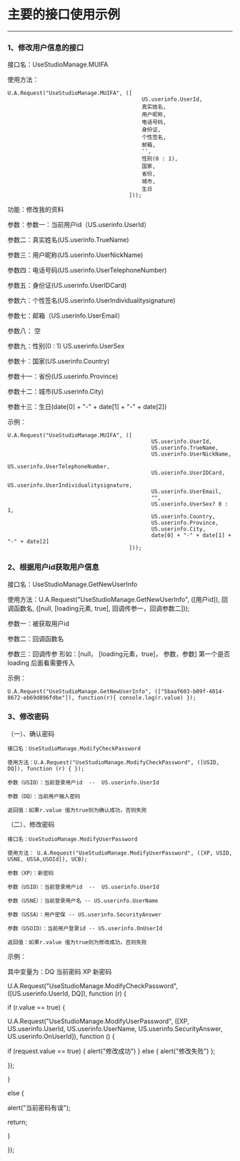 # 主要的接口使用示例

---

### 1、修改用户信息的接口

接口名：UseStudioManage.MUIFA

使用方法：

```
U.A.Request("UseStudioManage.MUIFA", ([
                                          US.userinfo.UserId, 
                                          真实姓名, 
                                          用户昵称, 
                                          电话号码, 
                                          身份证, 
                                          个性签名, 
                                          邮箱, 
                                          '', 
                                          性别(0 : 1), 
                                          国家, 
                                          省份, 
                                          城市, 
                                          生日
                                      ]));
```

功能：修改我的资料

参数：参数一：当前用户id（US.userinfo.UserId）

参数二：真实姓名\(US.userinfo.TrueName\)

参数三：用户昵称\(US.userinfo.UserNickName\)

参数四：电话号码\(US.userinfo.UserTelephoneNumber\)

参数五：身份证\(US.userinfo.UserIDCard\)

参数六：个性签名\(US.userinfo.UserIndividualitysignature\)

参数七：邮箱（US.userinfo.UserEmail）

参数八： 空

参数九：性别\(0 : 1\) US.userinfo.UserSex

参数十：国家\(US.userinfo.Country\)

参数十一：省份\(US.userinfo.Province\)

参数十二：城市\(US.userinfo.City\)

参数十三：生日\(date\[0\] + "-" + date\[1\] + "-" + date\[2\]\)

示例：

```
U.A.Request("UseStudioManage.MUIFA", ([
                                             US.userinfo.UserId,           
                                             US.userinfo.TrueName, 
                                             US.userinfo.UserNickName,   
                                             US.userinfo.UserTelephoneNumber,    
                                             US.userinfo.UserIDCard,
                                             US.userinfo.UserIndividualitysignature,
                                             US.userinfo.UserEmail,
                                             "", 
                                             US.userinfo.UserSex? 0 : 1,
                                             US.userinfo.Country, 
                                             US.userinfo.Province, 
                                             US.userinfo.City, 
                                             date[0] + "-" + date[1] + "-" + date[2]
                                      ]));
```

### 

### 2、根据用户id获取用户信息

接口名：UseStudioManage.GetNewUserInfo

使用方法：U.A.Request\("UseStudioManage.GetNewUserInfo", \(\[用户id\]\), 回调函数名, \(\[null, \[loading元素, true\], 回调传参一，回调参数二\]\)\);

参数一：被获取用户id

参数二：回调函数名

参数三：回调传参 形如：\[null， \[loading元素，true\]， 参数，参数\]  第一个是否loading 后面看需要传入

示例：

```
U.A.Request("UseStudioManage.GetNewUserInfo", (["5baaf603-b09f-4014-8672-eb69d896fdbe"]), function(r){ console.log(r.value) });
```

### 

### 3、修改密码

（一）、确认密码

```
接口名：UseStudioManage.ModifyCheckPassword

使用方法：U.A.Request("UseStudioManage.ModifyCheckPassword", ([USID, DQ]), function (r) { });

参数（USID）：当前登录用户id  --  US.userinfo.UserId

参数（DQ）：当前用户输入密码

返回值：如果r.value 值为true则为确认成功，否则失败
```



（二）、修改密码

```
接口名：UseStudioManage.ModifyUserPassword

使用方法： U.A.Request("UseStudioManage.ModifyUserPassword", ([XP, USID, USNE, USSA,USOId]), UCB);

参数（XP）：新密码

参数（USID）：当前登录用户id  --  US.userinfo.UserId

参数（USNE）：当前登录用户名 -- US.userinfo.UserName

参数（USSA）：用户密保 -- US.userinfo.SecurityAnswer

参数（USOID）：当前用户登录id -- US.userinfo.OnUserId

返回值：如果r.value 值为true则为修改成功，否则失败
```



示例：

其中变量为：DQ  当前密码   XP  新密码

U.A.Request\("UseStudioManage.ModifyCheckPassword", \(\[US.userinfo.UserId, DQ\]\), function \(r\) {

if \(r.value == true\) {

U.A.Request\("UseStudioManage.ModifyUserPassword", \(\[XP, US.userinfo.UserId, US.userinfo.UserName, US.userinfo.SecurityAnswer, US.userinfo.OnUserId\]\), function \(\) {

if \(request.value == true\) { alert\("修改成功"\) } else { alert\("修改失败"\) };

}\);

}

else {

alert\("当前密码有误"\);

return;

}

}\);

